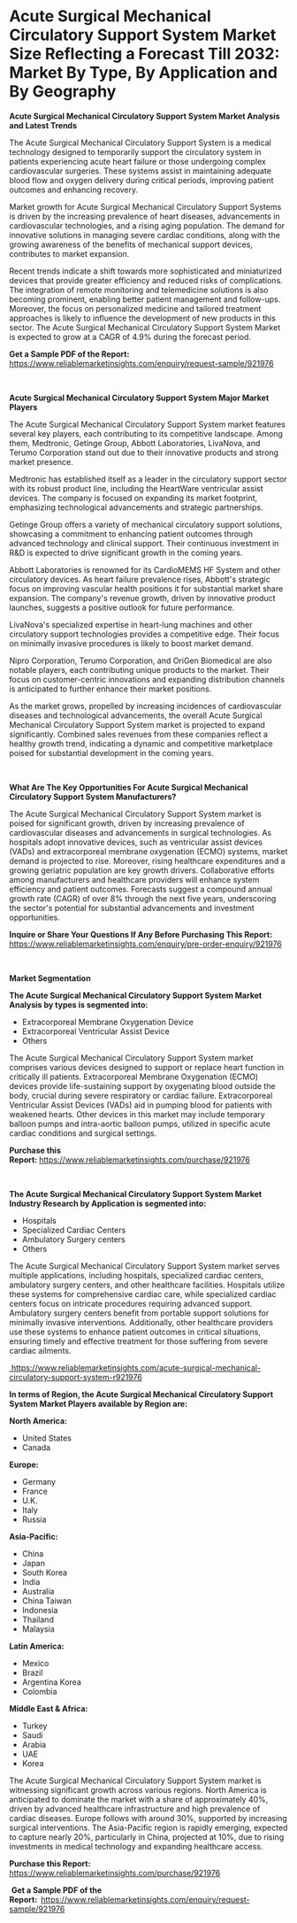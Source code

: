 <p><h1>Acute Surgical Mechanical Circulatory Support System Market Size Reflecting a Forecast Till 2032: Market By Type, By Application and By Geography</h1></p><p><strong>Acute Surgical Mechanical Circulatory Support System Market Analysis and Latest Trends</strong></p>
<p><p>The Acute Surgical Mechanical Circulatory Support System is a medical technology designed to temporarily support the circulatory system in patients experiencing acute heart failure or those undergoing complex cardiovascular surgeries. These systems assist in maintaining adequate blood flow and oxygen delivery during critical periods, improving patient outcomes and enhancing recovery. </p><p>Market growth for Acute Surgical Mechanical Circulatory Support Systems is driven by the increasing prevalence of heart diseases, advancements in cardiovascular technologies, and a rising aging population. The demand for innovative solutions in managing severe cardiac conditions, along with the growing awareness of the benefits of mechanical support devices, contributes to market expansion. </p><p>Recent trends indicate a shift towards more sophisticated and miniaturized devices that provide greater efficiency and reduced risks of complications. The integration of remote monitoring and telemedicine solutions is also becoming prominent, enabling better patient management and follow-ups. Moreover, the focus on personalized medicine and tailored treatment approaches is likely to influence the development of new products in this sector. The Acute Surgical Mechanical Circulatory Support System Market is expected to grow at a CAGR of 4.9% during the forecast period.</p></p>
<p><strong>Get a Sample PDF of the Report:&nbsp;</strong> <a href="https://www.reliablemarketinsights.com/enquiry/request-sample/921976?utm_campaign=3446&utm_medium=2&utm_source=Github&utm_content=ia&utm_term=18042025&utm_id=acute-surgical-mechanical-circulatory-support-system">https://www.reliablemarketinsights.com/enquiry/request-sample/921976</a></p>
<p>&nbsp;</p>
<p><strong>Acute Surgical Mechanical Circulatory Support System Major Market Players</strong></p>
<p><p>The Acute Surgical Mechanical Circulatory Support System market features several key players, each contributing to its competitive landscape. Among them, Medtronic, Getinge Group, Abbott Laboratories, LivaNova, and Terumo Corporation stand out due to their innovative products and strong market presence.</p><p>Medtronic has established itself as a leader in the circulatory support sector with its robust product line, including the HeartWare ventricular assist devices. The company is focused on expanding its market footprint, emphasizing technological advancements and strategic partnerships.</p><p>Getinge Group offers a variety of mechanical circulatory support solutions, showcasing a commitment to enhancing patient outcomes through advanced technology and clinical support. Their continuous investment in R&D is expected to drive significant growth in the coming years.</p><p>Abbott Laboratories is renowned for its CardioMEMS HF System and other circulatory devices. As heart failure prevalence rises, Abbott's strategic focus on improving vascular health positions it for substantial market share expansion. The company's revenue growth, driven by innovative product launches, suggests a positive outlook for future performance.</p><p>LivaNova's specialized expertise in heart-lung machines and other circulatory support technologies provides a competitive edge. Their focus on minimally invasive procedures is likely to boost market demand.</p><p>Nipro Corporation, Terumo Corporation, and OriGen Biomedical are also notable players, each contributing unique products to the market. Their focus on customer-centric innovations and expanding distribution channels is anticipated to further enhance their market positions.</p><p>As the market grows, propelled by increasing incidences of cardiovascular diseases and technological advancements, the overall Acute Surgical Mechanical Circulatory Support System market is projected to expand significantly. Combined sales revenues from these companies reflect a healthy growth trend, indicating a dynamic and competitive marketplace poised for substantial development in the coming years.</p></p>
<p>&nbsp;</p>
<p><strong>What Are The Key Opportunities For Acute Surgical Mechanical Circulatory Support System Manufacturers?</strong></p>
<p><p>The Acute Surgical Mechanical Circulatory Support System market is poised for significant growth, driven by increasing prevalence of cardiovascular diseases and advancements in surgical technologies. As hospitals adopt innovative devices, such as ventricular assist devices (VADs) and extracorporeal membrane oxygenation (ECMO) systems, market demand is projected to rise. Moreover, rising healthcare expenditures and a growing geriatric population are key growth drivers. Collaborative efforts among manufacturers and healthcare providers will enhance system efficiency and patient outcomes. Forecasts suggest a compound annual growth rate (CAGR) of over 8% through the next five years, underscoring the sector's potential for substantial advancements and investment opportunities.</p></p>
<p><strong>Inquire or Share Your Questions If Any Before Purchasing This Report:</strong> <a href="https://www.reliablemarketinsights.com/enquiry/pre-order-enquiry/921976?utm_campaign=3446&utm_medium=2&utm_source=Github&utm_content=ia&utm_term=18042025&utm_id=acute-surgical-mechanical-circulatory-support-system">https://www.reliablemarketinsights.com/enquiry/pre-order-enquiry/921976</a></p>
<p>&nbsp;</p>
<p><strong>Market Segmentation</strong></p>
<p><strong>The Acute Surgical Mechanical Circulatory Support System Market Analysis by types is segmented into:</strong></p>
<p><ul><li>Extracorporeal Membrane Oxygenation Device</li><li>Extracorporeal Ventricular Assist Device</li><li>Others</li></ul></p>
<p><p>The Acute Surgical Mechanical Circulatory Support System market comprises various devices designed to support or replace heart function in critically ill patients. Extracorporeal Membrane Oxygenation (ECMO) devices provide life-sustaining support by oxygenating blood outside the body, crucial during severe respiratory or cardiac failure. Extracorporeal Ventricular Assist Devices (VADs) aid in pumping blood for patients with weakened hearts. Other devices in this market may include temporary balloon pumps and intra-aortic balloon pumps, utilized in specific acute cardiac conditions and surgical settings.</p></p>
<p><strong>Purchase this Report:&nbsp;</strong><a href="https://www.reliablemarketinsights.com/purchase/921976?utm_campaign=3446&utm_medium=2&utm_source=Github&utm_content=ia&utm_term=18042025&utm_id=acute-surgical-mechanical-circulatory-support-system">https://www.reliablemarketinsights.com/purchase/921976</a></p>
<p>&nbsp;</p>
<p><strong>The Acute Surgical Mechanical Circulatory Support System Market Industry Research by Application is segmented into:</strong></p>
<p><ul><li>Hospitals</li><li>Specialized Cardiac Centers</li><li>Ambulatory Surgery centers</li><li>Others</li></ul></p>
<p><p>The Acute Surgical Mechanical Circulatory Support System market serves multiple applications, including hospitals, specialized cardiac centers, ambulatory surgery centers, and other healthcare facilities. Hospitals utilize these systems for comprehensive cardiac care, while specialized cardiac centers focus on intricate procedures requiring advanced support. Ambulatory surgery centers benefit from portable support solutions for minimally invasive interventions. Additionally, other healthcare providers use these systems to enhance patient outcomes in critical situations, ensuring timely and effective treatment for those suffering from severe cardiac ailments.</p></p>
<p><a href="https://www.reliablemarketinsights.com/acute-surgical-mechanical-circulatory-support-system-r921976?utm_campaign=3446&utm_medium=2&utm_source=Github&utm_content=ia&utm_term=18042025&utm_id=acute-surgical-mechanical-circulatory-support-system">&nbsp;https://www.reliablemarketinsights.com/acute-surgical-mechanical-circulatory-support-system-r921976</a></p>
<p><strong>In terms of Region, the Acute Surgical Mechanical Circulatory Support System Market Players available by Region are:</strong></p>
<p>
    <p> <strong> North America: </strong>
        <ul>
            <li>United States</li>
            <li>Canada</li>
        </ul>
        </p> 
    <p> <strong> Europe: </strong>
        <ul>
            <li>Germany</li>
            <li>France</li>
            <li>U.K.</li>
            <li>Italy</li>
            <li>Russia</li>
        </ul>
        </p> 
    <p> <strong> Asia-Pacific: </strong>
        <ul>
            <li>China</li>
            <li>Japan</li>
            <li>South Korea</li>
            <li>India</li>
            <li>Australia</li>
            <li>China Taiwan</li>
            <li>Indonesia</li>
            <li>Thailand</li>
            <li>Malaysia</li>
        </ul>
        </p> 
    <p> <strong> Latin America: </strong>
        <ul>
            <li>Mexico</li>
            <li>Brazil</li>
            <li>Argentina Korea</li>
            <li>Colombia</li>
        </ul>
        </p> 
    <p> <strong> Middle East & Africa: </strong>
        <ul>
            <li>Turkey</li>
            <li>Saudi</li>
            <li>Arabia</li>
            <li>UAE</li>
            <li>Korea</li>
        </ul>
    </p>
    </p>
<p><p>The Acute Surgical Mechanical Circulatory Support System market is witnessing significant growth across various regions. North America is anticipated to dominate the market with a share of approximately 40%, driven by advanced healthcare infrastructure and high prevalence of cardiac diseases. Europe follows with around 30%, supported by increasing surgical interventions. The Asia-Pacific region is rapidly emerging, expected to capture nearly 20%, particularly in China, projected at 10%, due to rising investments in medical technology and expanding healthcare access.</p></p>
<p><strong>Purchase this Report: </strong><a href="https://www.reliablemarketinsights.com/purchase/921976?utm_campaign=3446&utm_medium=2&utm_source=Github&utm_content=ia&utm_term=18042025&utm_id=acute-surgical-mechanical-circulatory-support-system">https://www.reliablemarketinsights.com/purchase/921976</a></p>
<p>&nbsp;<strong>Get a Sample PDF of the Report:&nbsp;&nbsp;</strong><a href="https://www.reliablemarketinsights.com/enquiry/request-sample/921976?utm_campaign=3446&utm_medium=2&utm_source=Github&utm_content=ia&utm_term=18042025&utm_id=acute-surgical-mechanical-circulatory-support-system">https://www.reliablemarketinsights.com/enquiry/request-sample/921976</a></p>
<p><strong></strong></p>
<p><p></p><p></p><p></p></p>